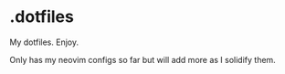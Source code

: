# .dotfiles

My dotfiles. Enjoy.

Only has my neovim configs so far but will add more as I solidify them.
